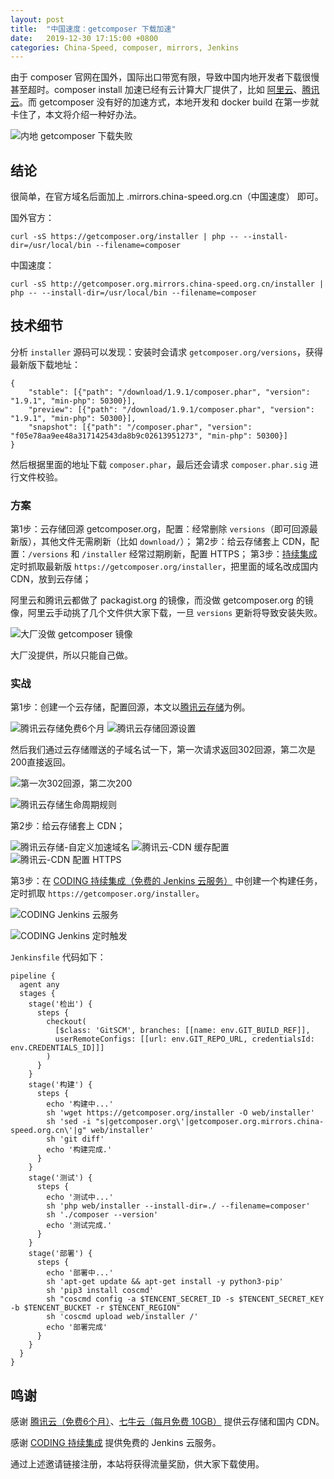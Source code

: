 ```yaml
---
layout: post
title:  "中国速度：getcomposer 下载加速"
date:   2019-12-30 17:15:00 +0800
categories: China-Speed, composer, mirrors, Jenkins
---
```


由于 composer 官网在国外，国际出口带宽有限，导致中国内地开发者下载很慢甚至超时。composer install 加速已经有云计算大厂提供了，比如 [阿里云](https://developer.aliyun.com/composer)、[腾讯云](https://mirrors.cloud.tencent.com/help/composer.html)。而 getcomposer 没有好的加速方式，本地开发和 docker build 在第一步就卡住了，本文将介绍一种好办法。

![内地 getcomposer 下载失败](https://upload-images.jianshu.io/upload_images/52469-19508b0c9f8f9cf0.png?imageMogr2/auto-orient/strip%7CimageView2/2/w/1240)

## 结论

很简单，在官方域名后面加上 .mirrors.china-speed.org.cn（中国速度） 即可。

国外官方：

```
curl -sS https://getcomposer.org/installer | php -- --install-dir=/usr/local/bin --filename=composer
```

中国速度：

```
curl -sS http://getcomposer.org.mirrors.china-speed.org.cn/installer | php -- --install-dir=/usr/local/bin --filename=composer
```

## 技术细节

分析 `installer` 源码可以发现：安装时会请求 `getcomposer.org/versions`，获得最新版下载地址：

```
{
    "stable": [{"path": "/download/1.9.1/composer.phar", "version": "1.9.1", "min-php": 50300}],
    "preview": [{"path": "/download/1.9.1/composer.phar", "version": "1.9.1", "min-php": 50300}],
    "snapshot": [{"path": "/composer.phar", "version": "f05e78aa9ee48a317142543da8b9c02613951273", "min-php": 50300}]
}
```

然后根据里面的地址下载 `composer.phar`，最后还会请求 `composer.phar.sig` 进行文件校验。

### 方案

第1步：云存储回源 getcomposer.org，配置：经常删除 `versions`（即可回源最新版），其他文件无需刷新（比如 `download/`）；
第2步：给云存储套上 CDN，配置：`/versions` 和 `/installer` 经常过期刷新，配置 HTTPS；
第3步：[持续集成](https://coding.net/products/ci?cps_source=PIevZ6Jr)定时抓取最新版 `https://getcomposer.org/installer`，把里面的域名改成国内 CDN，放到云存储；

阿里云和腾讯云都做了 packagist.org 的镜像，而没做 getcomposer.org 的镜像，阿里云手动挑了几个文件供大家下载，一旦 `versions` 更新将导致安装失败。

![大厂没做 getcomposer 镜像](https://upload-images.jianshu.io/upload_images/52469-8e03372ecfb5bc9b.png?imageMogr2/auto-orient/strip%7CimageView2/2/w/1240)

大厂没提供，所以只能自己做。

### 实战

第1步：创建一个云存储，配置回源，本文以[腾讯云存储](https://cloud.tencent.com/act/cps/redirect?redirect=10042&cps_key=16b83d1aa2e322d67b11fa1daaa4ab6b)为例。

![腾讯云存储免费6个月](https://upload-images.jianshu.io/upload_images/52469-511375084329dabb.png?imageMogr2/auto-orient/strip%7CimageView2/2/w/1240)
![腾讯云存储回源设置](https://upload-images.jianshu.io/upload_images/52469-20212adc5a6bab57.png?imageMogr2/auto-orient/strip%7CimageView2/2/w/1240)

然后我们通过云存储赠送的子域名试一下，第一次请求返回302回源，第二次是200直接返回。

![第一次302回源，第二次200](https://upload-images.jianshu.io/upload_images/52469-7e53e3aa45cfb49d.png?imageMogr2/auto-orient/strip%7CimageView2/2/w/1240)

![腾讯云存储生命周期规则](https://upload-images.jianshu.io/upload_images/52469-6ae6741adb740f69.png?imageMogr2/auto-orient/strip%7CimageView2/2/w/1240)

第2步：给云存储套上 CDN；

![腾讯云存储-自定义加速域名](https://upload-images.jianshu.io/upload_images/52469-646399a93bfd54db.png?imageMogr2/auto-orient/strip%7CimageView2/2/w/1240)
![腾讯云-CDN 缓存配置](https://upload-images.jianshu.io/upload_images/52469-04b0c804fe8471cd.png?imageMogr2/auto-orient/strip%7CimageView2/2/w/1240)
![腾讯云-CDN 配置 HTTPS](https://upload-images.jianshu.io/upload_images/52469-f368b9bf7e1ea0a6.png?imageMogr2/auto-orient/strip%7CimageView2/2/w/1240)

第3步：在 [CODING 持续集成（免费的 Jenkins 云服务）](https://coding.net/products/ci?cps_source=PIevZ6Jr) 中创建一个构建任务，定时抓取 `https://getcomposer.org/installer`。

![CODING Jenkins 云服务](https://upload-images.jianshu.io/upload_images/52469-4ce64e98aaa68f9a.png?imageMogr2/auto-orient/strip%7CimageView2/2/w/1240)

![CODING Jenkins 定时触发](https://upload-images.jianshu.io/upload_images/52469-dc33c46d575482e6.png?imageMogr2/auto-orient/strip%7CimageView2/2/w/1240)

`Jenkinsfile` 代码如下：

```
pipeline {
  agent any
  stages {
    stage('检出') {
      steps {
        checkout(
          [$class: 'GitSCM', branches: [[name: env.GIT_BUILD_REF]], 
          userRemoteConfigs: [[url: env.GIT_REPO_URL, credentialsId: env.CREDENTIALS_ID]]]
        )
      }
    }
    stage('构建') {
      steps {
        echo '构建中...'
        sh 'wget https://getcomposer.org/installer -O web/installer'
        sh 'sed -i "s|getcomposer.org\'|getcomposer.org.mirrors.china-speed.org.cn\'|g" web/installer'
        sh 'git diff'
        echo '构建完成.'
      }
    }
    stage('测试') {
      steps {
        echo '测试中...'
        sh 'php web/installer --install-dir=./ --filename=composer'
        sh './composer --version'
        echo '测试完成.'
      }
    }
    stage('部署') {
      steps {
        echo '部署中...'
        sh 'apt-get update && apt-get install -y python3-pip'
        sh 'pip3 install coscmd'
        sh "coscmd config -a $TENCENT_SECRET_ID -s $TENCENT_SECRET_KEY -b $TENCENT_BUCKET -r $TENCENT_REGION"
        sh 'coscmd upload web/installer /'
        echo '部署完成'
      }
    }
  }
}
```

## 鸣谢

感谢 [腾讯云（免费6个月）](https://cloud.tencent.com/act/cps/redirect?redirect=10042&cps_key=16b83d1aa2e322d67b11fa1daaa4ab6b)、[七牛云（每月免费 10GB）](https://portal.qiniu.com/signup?code=1h6w1ounb13yp) 提供云存储和国内 CDN。

感谢 [CODING 持续集成](https://coding.net/products/ci?cps_source=PIevZ6Jr) 提供免费的 Jenkins 云服务。

通过上述邀请链接注册，本站将获得流量奖励，供大家下载使用。